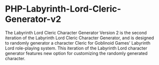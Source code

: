 # PHP-Labyrinth-Lord-Cleric-Generator-v2
The Labyrinth Lord Cleric Character Generator Version 2 is the second iteration of the Labyrinth Lord Cleric Character Generator, and is designed to randomly generator a character Cleric for Goblinoid Games' Labyrinth Lord role-playing system. This iteration of the Labyrinth Lord character generator features new option for customizing the randomly generated character.
